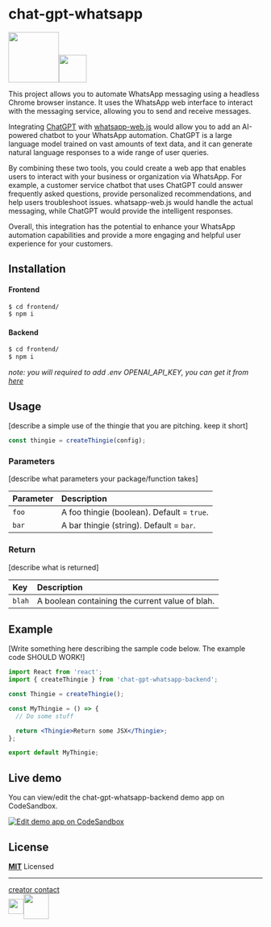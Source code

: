 # chat-gpt-whatsapp

<img src="https://upload.wikimedia.org/wikipedia/commons/1/13/WhatsApp.png"  width="100"><img src="https://upload.wikimedia.org/wikipedia/commons/f/fe/ChatGPT_logo.png"  width="55">

This project allows you to automate WhatsApp messaging using a headless Chrome browser instance. It uses the WhatsApp web interface to interact with the messaging service, allowing you to send and receive messages.

Integrating [ChatGPT](https://chat.openai.com) with [whatsapp-web.js](https://wwebjs.dev) would allow you to add an AI-powered chatbot to your WhatsApp automation. ChatGPT is a large language model trained on vast amounts of text data, and it can generate natural language responses to a wide range of user queries.

By combining these two tools, you could create a web app that enables users to interact with your business or organization via WhatsApp. For example, a customer service chatbot that uses ChatGPT could answer frequently asked questions, provide personalized recommendations, and help users troubleshoot issues. whatsapp-web.js would handle the actual messaging, while ChatGPT would provide the intelligent responses.

Overall, this integration has the potential to enhance your WhatsApp automation capabilities and provide a more engaging and helpful user experience for your customers.

## Installation

#### Frontend

```bash
$ cd frontend/
$ npm i
```

#### Backend

```bash
$ cd frontend/
$ npm i
```

*note: you will required to add .env OPENAI_API_KEY, you can get it from [here](https://platform.openai.com/)*

## Usage

[describe a simple use of the thingie that you are pitching. keep it short]

```js
const thingie = createThingie(config);
```

### Parameters

[describe what parameters your package/function takes]

| Parameter | Description                                |
| :-------- | :----------------------------------------- |
| `foo`     | A foo thingie (boolean). Default = `true`. |
| `bar`     | A bar thingie (string). Default = `bar`.   |

### Return

[describe what is returned]

| Key    | Description                                     |
| :----- | :---------------------------------------------- |
| `blah` | A boolean containing the current value of blah. |

## Example

[Write something here describing the sample code below. The example code SHOULD WORK!]

```jsx
import React from 'react';
import { createThingie } from 'chat-gpt-whatsapp-backend';

const Thingie = createThingie();

const MyThingie = () => {
  // Do some stuff

  return <Thingie>Return some JSX</Thingie>;
};

export default MyThingie;
```

## Live demo

You can view/edit the chat-gpt-whatsapp-backend demo app on CodeSandbox.

[![Edit demo app on CodeSandbox](https://codesandbox.io/static/img/play-codesandbox.svg)](https://codesandbox.io/s/github/donavon/use-step-multi-step-form-demo/tree/master/?module=%2Fsrc%2FDarkModeToggle.jsx)

## License

**[MIT](LICENSE)** Licensed

---

[creator contact](https://durbonca.com)
<span style="display: flex; align-items: center">
<a href="https://github.com/durbonca">
<img src="https://upload.wikimedia.org/wikipedia/commons/4/4a/GitHub_Mark.png" width="30">
</a><a href="https://twitter.com/durbonca">
<img src="https://upload.wikimedia.org/wikipedia/commons/6/6b/Twitter_Logo_Blue.png" width="50">
</a>
</span>